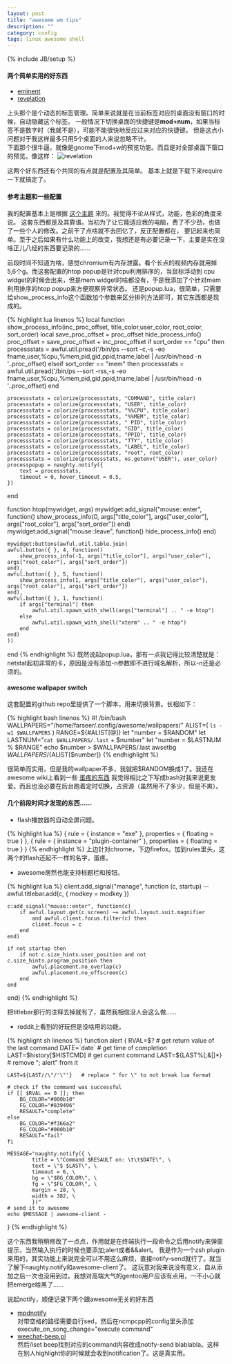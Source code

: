 ```yaml
---
layout: post
title: "awesome wm tips"
description: ""
category: config
tags: linux awesome shell
---
```

{% include JB/setup %}

#### 两个简单实用的好东西

* [eminent](http://awesome.naquadah.org/wiki/Eminent)
* [revelation](http://awesome.naquadah.org/wiki/Revelation)

上头那个是个动态的标签管理。简单来说就是在当前标签对应的桌面没有窗口的时候，自动隐藏这个标签。
一般情况下切换桌面的快捷键是**mod+num**，如果当标签不是数字时（我就不是），可能不能很快地反应过来对应的快捷键。
但是这点小问题对于我这样最多只用5个桌面的人来说忽略不计。
<br />
下面那个很牛逼，就像是gnome下mod+w的预览功能。而且是对全部桌面下窗口的预览。像这样：
![revelation](http://awesome.naquadah.org/w/images/thumb/Revelation.png/600px-Revelation.png)

这两个好东西还有个共同的有点就是配置及其简单。
基本上就是下载下来require一下就搞定了。

#### 参考主题和一些配置

我的配置基本上是根据 [这个主题](https://github.com/romockee/powerarrow) 来的。我觉得不论从样式，功能，色彩的角度来说。
这套东西都是及其靠谱。当初为了让它能适应我的电脑，费了不少劲，也做了一些个人的修改。之前干了点啥就不去回忆了，反正配置都在，
要记起来也简单。至于之后如果有什么功能上的改变，我想还是有必要记录一下，主要是实在没啥正儿八经的东西要记录的......

前段时间不知道为啥，感觉chromium有内存泄露。看个长点的视频内存就用掉5,6个g。而这套配置的htop popup是针对cpu利用排序的，当鼠标浮动到
cpu widget的时候会出来，但是mem widget时啥都没有，于是我添加了个针对mem利用排序的htop popup来方便观察异常状态。
还是popup.lua，很简单，只需要给show_process_info这个函数加个参数来区分排列方法即可，其它东西都是现成的。

<!--more-->

{% highlight lua linenos %}
local function show_process_info(inc_proc_offset, title_color,user_color, root_color, sort_order)
    local save_proc_offset = proc_offset
    hide_process_info()
    proc_offset = save_proc_offset + inc_proc_offset
    if sort_order == "cpu" then
        processstats = awful.util.pread('/bin/ps --sort -c,-s -eo fname,user,%cpu,%mem,pid,gid,ppid,tname,label | /usr/bin/head -n '..proc_offset)
    elseif sort_order == "mem" then
        processstats = awful.util.pread('/bin/ps --sort -rss,-s -eo fname,user,%cpu,%mem,pid,gid,ppid,tname,label | /usr/bin/head -n '..proc_offset)
    end

    processstats = colorize(processstats, "COMMAND", title_color)
    processstats = colorize(processstats, "USER", title_color)
    processstats = colorize(processstats, "%%CPU", title_color)
    processstats = colorize(processstats, "%%MEM", title_color)
    processstats = colorize(processstats, " PID", title_color)
    processstats = colorize(processstats, "GID", title_color)
    processstats = colorize(processstats, "PPID", title_color)
    processstats = colorize(processstats, "TTY", title_color)
    processstats = colorize(processstats, "LABEL", title_color)
    processstats = colorize(processstats, "root", root_color)
    processstats = colorize(processstats, os.getenv("USER"), user_color)
    processpopup = naughty.notify({
        text = processstats,
        timeout = 0, hover_timeout = 0.5,
    })
end

function htop(mywidget, args)
    mywidget:add_signal("mouse::enter", function()
        show_process_info(0, args["title_color"], args["user_color"], args["root_color"], args["sort_order"])
    end)
    mywidget:add_signal("mouse::leave", function()
        hide_process_info()
    end)

    mywidget:buttons(awful.util.table.join(
    awful.button({ }, 4, function()
        show_process_info(-1, args["title_color"], args["user_color"], args["root_color"], args["sort_order"])
    end),
    awful.button({ }, 5, function()
        show_process_info(1, args["title_color"], args["user_color"], args["root_color"], args["sort_order"])
    end),
    awful.button({ }, 1, function()
        if args["terminal"] then
            awful.util.spawn_with_shell(args["terminal"] .. " -e htop")
        else
            awful.util.spawn_with_shell("xterm" .. " -e htop")
        end
    end)
    ))
end
{% endhighlight %}
既然说起popup.lua，那有一点我记得比较清楚就是：netstat起初非常的卡，原因是没有添加-n参数即不进行域名解析，所以-n还是必须的。

#### awesome wallpaper switch

这套配置的github repo里提供了一个脚本，用来切换背景。长相如下：

{% highlight bash linenos %}
#! /bin/bash
WALLPAPERS="/home/farseer/.config/awesome/wallpapers/"
ALIST=( `ls -w1 $WALLPAPERS` )
RANGE=${#ALIST[@]}
let "number = $RANDOM"
let LASTNUM="`cat $WALLPAPERS/.last` + $number"
let "number = $LASTNUM % $RANGE"
echo $number > $WALLPAPERS/.last
awsetbg $WALLPAPERS/${ALIST[$number]}
{% endhighlight %}

很简单而实用，但是我的wallpaper不多，我就把$RANDOM换成1了。我还在awesome wiki上看到一些 [蛋疼的东西](http://awesome.naquadah.org/wiki/Cycling_Random_Wallpaper_Or_Xscreensaver)
我觉得相比之下写成bash对我来说更友爱。而且也没必要在后台跑着定时切换，占资源（虽然用不了多少，但是不爽）。

#### 几个前段时间才发现的东西......

* flash播放器的自动全屏问题。

{% highlight lua %}
{ rule = { instance = "exe" },
    properties = { floating = true } },
{ rule = { instance = "plugin-container" },
    properties = { floating = true } }
{% endhighlight %}
上边针对chrome，下边firefox。加到rules里头，这两个的flash还起不一样的名字，蛋疼。

* awesome居然也能支持标题栏和按钮。

{% highlight lua %}
client.add_signal("manage", function (c, startup)
     --awful.titlebar.add(c, { modkey = modkey })

    c:add_signal("mouse::enter", function(c)
        if awful.layout.get(c.screen) ~= awful.layout.suit.magnifier
            and awful.client.focus.filter(c) then
            client.focus = c
        end
    end)

    if not startup then
        if not c.size_hints.user_position and not c.size_hints.program_position then
            awful.placement.no_overlap(c)
            awful.placement.no_offscreen(c)
        end
    end
end)
{% endhighlight %}

把titlebar那行的注释去掉就有了，虽然我相信没人会这么做......

* reddit上看到的好玩但是没啥用的功能。

{% highlight sh linenos %}
function alert {
    RVAL=$?                 # get return value of the last command
    DATE=`date`             # get time of completion
    LAST=$history[$HISTCMD] # get current command
    LAST=${LAST%[;&|]*}     # remove "; alert" from it

    LAST=${LAST//\"/'\"'}   # replace " for \" to not break lua format

    # check if the command was successful
    if [[ $RVAL == 0 ]]; then
        BG_COLOR="#000b10"
        FG_COLOR="#839496"
        RESAULT="complete"
    else
        BG_COLOR="#f366a2"
        FG_COLOR="#000b10"
        RESAULT="fail"
    fi

    MESSAGE="naughty.notify({ \
            title = \"Command $RESAULT on: \t\t$DATE\", \
            text = \"$ $LAST\", \
            timeout = 6, \
            bg = \"$BG_COLOR\", \
            fg = \"$FG_COLOR\", \
            margin = 28, \
            width = 382, \
            })"
    # send it to awesome
    echo $MESSAGE | awesome-client -
}
{% endhighlight %}

这个东西我稍稍修改了一点点，作用就是在终端执行一段命令之后用notify来弹窗提示，当然输入执行的时候也要添加;alert或者&amp;&amp;alert。
我是作为一个zsh plugin来用的，其实功能上来说完全可以不用这么麻烦，直接notify-send就行了。就当了解下naughty.notify和awesome-client了。
这玩意对我来说没有意义，自从添加之后一次也没用到过。我想对高端大气的gentoo用户应该有点用，一不小心就把emerge给黑了......

说起notify，顺便记录下两个跟awesome无关的好东西

* [mpdnotify](https://github.com/vehk/mpdnotify)
    <br />  对带空格的路径需要自行sed，然后在ncmpcpp的config里头添加execute_on_song_change="execute command"
* [weechat-beep.pl](http://weechat.org/scripts/source/beep.pl.html/)
    <br />  然后/iset beep找到对应的command内容改成notify-send blablabla。这样在别人highlight你的时候就会收到notification了。这是真实用。
